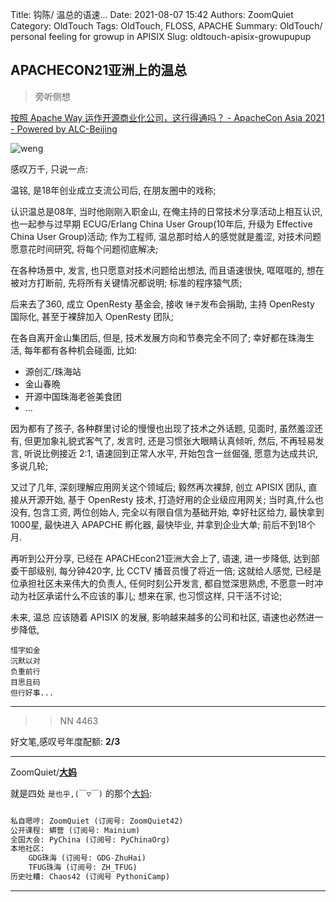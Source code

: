 Title: 钩陈/ 温总的语速...
Date: 2021-08-07 15:42
Authors: ZoomQuiet
Category: OldTouch
Tags: OldTouch, FLOSS, APACHE
Summary: OldTouch/ personal feeling for growup in APISIX
Slug: oldtouch-apisix-growupupup


## APACHECON21亚洲上的温总
> 旁听侧想

[按照 Apache Way 运作开源商业化公司，这行得通吗？ - ApacheCon Asia 2021 - Powered by ALC-Beijing](https://apachecon.com/acasia2021/zh/sessions/1099.html)


![weng](https://ipic.zoomquiet.top/2021-08-07-apachecon-asia-2021-APISIX.jpg)

感叹万千, 只说一点:

温铭, 是18年创业成立支流公司后, 
在朋友圈中的戏称;

认识温总是08年,
当时他刚刚入职金山,
在俺主持的日常技术分享活动上相互认识,
也一起参与过早期 ECUG/Erlang China User Group(10年后, 升级为 Effective China User Group)活动;
作为工程师,
温总那时给人的感觉就是羞涩,
对技术问题愿意花时间研究,
将每个问题彻底解决;

在各种场景中, 发言, 也只愿意对技术问题给出想法,
而且语速很快, 哐哐哐的, 想在被对方打断前, 先将所有关键情况都说明;
标准的程序猿气质;

后来去了360,
成立 OpenResty 基金会,
接收 `锤子`发布会捐助,
主持 OpenResty 国际化,
甚至于裸辞加入 OpenResty 团队;

在各自离开金山集团后, 但是, 技术发展方向和节奏完全不同了;
幸好都在珠海生活, 每年都有各种机会碰面, 比如:

+ 源创汇/珠海站
+ 金山春晩
+ 开源中国珠海老爸美食团
+ ...

因为都有了孩子,
各种群里讨论的慢慢也出现了技术之外话题,
见面时, 虽然羞涩还有,
但更加象礼貌式客气了,
发言时, 还是习惯张大眼睛认真倾听,
然后, 不再轻易发言, 听说比例接近 2:1,
语速回到正常人水平, 开始包含一丝倔强,
愿意为达成共识, 多说几轮;

又过了几年, 深刻理解应用网关这个领域后;
毅然再次裸辞, 创立 APISIX 团队,
直接从开源开始,
基于 OpenResty 技术, 打造好用的企业级应用网关;
当时真,什么也没有, 包含工资,
两位创始人, 完全以有限自信为基础开始,
幸好社区给力, 最快拿到 1000星, 最快进入 APAPCHE 孵化器,
最快毕业, 并拿到企业大单;
前后不到18个月.

再听到公开分享, 已经在 APACHEcon21亚洲大会上了,
语速, 进一步降低, 达到部委干部级别, 每分钟420字,
比 CCTV 播音员慢了将近一倍;
这就给人感觉, 已经是位承担社区未来伟大的负责人,
任何时刻公开发言, 
都自觉深思熟虑, 不愿意一时冲动为社区承诺什么不应该的事儿;
想来在家,
也习惯这样, 只干活不讨论;

未来, 温总 应该随着 APISIX 的发展,
影响越来越多的公司和社区,
语速也必然进一步降低,

    惜字如金
    沉默以对
    负重前行
    目思且码
    但行好事...



-------------
>> NN 4463

好文笔,感叹号年度配额: **2/3**

-------------

ZoomQuiet/**[大妈](https://mp.weixin.qq.com/s/N5TuRRbF485D4Q90XdDA7g)**

就是四处 `是也乎,(￣▽￣)` 的那个[大妈](https://mp.weixin.qq.com/s/N5TuRRbF485D4Q90XdDA7g):


```python

私自嗯哼: ZoomQuiet (订阅号: ZoomQuiet42)
公开课程: 蟒营 (订阅号: Mainium)
全国大会: PyChina (订阅号: PyChinaOrg)
本地社区: 
    GDG珠海 (订阅号: GDG-ZhuHai)
    TFUG珠海 (订阅号: ZH_TFUG)
历史吐糟: Chaos42 (订阅号 PythoniCamp)
```

-------------




